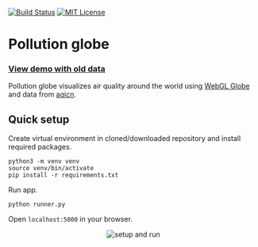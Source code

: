 [![Build Status](https://travis-ci.org/pierscin/pollution-globe.svg?branch=master)](https://travis-ci.org/pierscin/pollution-globe)
[![MIT License](https://img.shields.io/badge/license-MIT-blue.svg)](https://raw.githubusercontent.com/pierscin/pollution-globe/master/LICENSE)

# Pollution globe

### [View demo with old data](http://pierscin.pythonanywhere.com)

Pollution globe visualizes air quality around the world using
[WebGL Globe](https://experiments.withgoogle.com/chrome/globe) and data from
[aqicn](http://aqicn.org/).


## Quick setup

Create virtual environment in cloned/downloaded repository and install required packages.

```
python3 -m venv venv
source venv/bin/activate
pip install -r requirements.txt
```

Run app.

```
python runner.py
```


Open `localhost:5000` in your browser.


<p align='center'>
<img src='https://cdn.rawgit.com/pierscin/pollution-globe/57fe0853/term.gif' alt='setup and run'>
</p>
